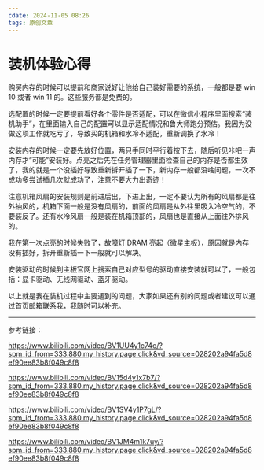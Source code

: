 ```yaml
---
cdate: 2024-11-05 08:26
tags: 原创文章 
---
```


# 装机体验心得

购买内存的时候可以提前和商家说好让他给自己装好需要的系统，一般都是要 win 10 或者 win 11 的。这些服务都是免费的。

选配置的时候一定要提前看好各个零件是否适配，可以在微信小程序里面搜索“装机助手”，在里面输入自己的配置可以显示适配情况和鲁大师跑分预估。我因为没做这项工作就吃亏了，导致买的机箱和水冷不适配，重新调换了水冷！

安装内存的时候一定要先放好位置，两只手同时平行着按下去，随后听见咔吧一声内存才“可能”安装好。点亮之后先在任务管理器里面检查自己的内存是否都生效了，我的就是一个没插好导致重新拆开插了一下，新内存一般都没啥问题，一次不成功多尝试插几次就成功了，注意不要大力出奇迹！

注意机箱风扇的安装规则是前进后出，下进上出，一定不要认为所有的风扇都是往外抽风的，机箱下面一般是没有风扇的，前面的风扇是从外往里吸入冷空气的，不要装反了。还有水冷风扇一般是装在机箱顶部的，风扇也是直接从上面往外排风的。

我在第一次点亮的时候失败了，故障灯 DRAM 亮起（微星主板），原因就是内存没有插好，拆开重新插一下一般就可以解决。

安装驱动的时候到主板官网上搜索自己对应型号的驱动直接安装就可以了，一般包括：显卡驱动、无线网驱动、蓝牙驱动。

以上就是我在装机过程中主要遇到的问题，大家如果还有别的问题或者建议可以通过首页邮箱联系我，我随时可以补充。

---

参考链接：

https://www.bilibili.com/video/BV1UU4y1c74o/?spm_id_from=333.880.my_history.page.click&vd_source=028202a94fa5d8ef90ee83b8f049c8f8

https://www.bilibili.com/video/BV15d4y1x7b7/?spm_id_from=333.880.my_history.page.click&vd_source=028202a94fa5d8ef90ee83b8f049c8f8

https://www.bilibili.com/video/BV1SV4y1P7gL/?spm_id_from=333.880.my_history.page.click&vd_source=028202a94fa5d8ef90ee83b8f049c8f8

https://www.bilibili.com/video/BV1JM4m1k7uy/?spm_id_from=333.880.my_history.page.click&vd_source=028202a94fa5d8ef90ee83b8f049c8f8